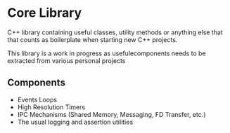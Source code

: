Core Library
============

C++ library containing useful classes, utility methods or anything else that
that counts as boilerplate when starting new C++ projects.

This library is a work in progress as usefulecomponents needs to be extracted 
from various personal projects

Components
----------

*  Events Loops
*  High Resolution Timers
*  IPC Mechanisms (Shared Memory, Messaging, FD Transfer, etc.)
*  The usual logging and assertion utilities
